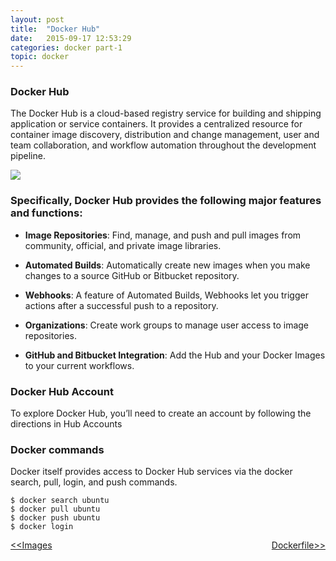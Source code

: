 ```yaml
---
layout: post
title:  "Docker Hub"
date:   2015-09-17 12:53:29
categories: docker part-1
topic: docker
---
```


### Docker Hub

The Docker Hub is a cloud-based registry service for building and shipping application or service containers. It provides a centralized resource for container image discovery, distribution and change management, user and team collaboration, and workflow automation throughout the development pipeline.

<img src="{{site.baseurl}}/images/docker/docker_basics/docker_hub.png">

### Specifically, Docker Hub provides the following major features and functions:

  * **Image Repositories**: Find, manage, and push and pull images from community, official, and private image libraries.

  * **Automated Builds**: Automatically create new images when you make changes to a source GitHub or Bitbucket repository.

  * **Webhooks**: A feature of Automated Builds, Webhooks let you trigger actions after a successful push to a repository.

  * **Organizations**: Create work groups to manage user access to image repositories.
	
  * **GitHub and Bitbucket Integration**: Add the Hub and your Docker Images to your current workflows.

### Docker Hub Account
To explore Docker Hub, you’ll need to create an account by following the directions in Hub Accounts

### Docker commands
	
Docker itself provides access to Docker Hub services via the docker search, pull, login, and push commands.


	$ docker search ubuntu
	$ docker pull ubuntu
	$ docker push ubuntu
	$ docker login
	

<a href="images.html"><<Images</a> 
<a style = "float:right" href="dockerfile.html">Dockerfile>></a> 
